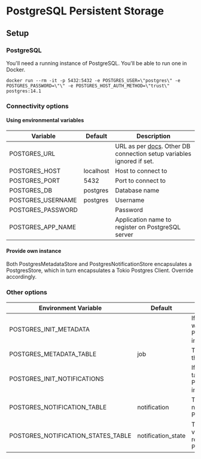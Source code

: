 # PostgreSQL Persistent Storage

## Setup

### PostgreSQL

You'll need a running instance of PostgreSQL. You'll be able to run one in Docker.

```shell
docker run --rm -it -p 5432:5432 -e POSTGRES_USER=\"postgres\" -e POSTGRES_PASSWORD=\"\" -e POSTGRES_HOST_AUTH_METHOD=\"trust\" postgres:14.1
```

### Connectivity options

#### Using environmental variables

Variable                            | Default               | Description
----------------------------------- | --------------------- | -----------
POSTGRES_URL                        |                       | URL as per [docs](https://docs.rs/postgres/latest/postgres/config/struct.Config.html). Other DB connection setup variables ignored if set.
POSTGRES_HOST                       | localhost             | Host to connect to
POSTGRES_PORT                       | 5432                  | Port to connect to
POSTGRES_DB                         | postgres              | Database name
POSTGRES_USERNAME                   | postgres              | Username
POSTGRES_PASSWORD                   |                       | Password
POSTGRES_APP_NAME                   |                       | Application name to register on PostgreSQL server

#### Provide own instance
Both PostgresMetadataStore and PostgresNotificationStore encapsulates a PostgresStore, which in
turn encapsulates a Tokio Postgres Client. Override accordingly.

### Other options

Environment Variable                | Default               | Description
----------------------------------- | --------------------- | -----------
POSTGRES_INIT_METADATA              |                       | If set to 'true', the metadata table will be created on PostgresMetadataStore initialization.
POSTGRES_METADATA_TABLE             | job                   | The metadata table name used by the PostgresMetadataStore.
POSTGRES_INIT_NOTIFICATIONS         |                       | If set to 'true', the notification tables will be created on PostgresNotificationStore initizalization.
POSTGRES_NOTIFICATION_TABLE         | notification          | The table to hold the main notification data used by PostgresNotificationStore
POSTGRES_NOTIFICATION_STATES_TABLE  | notification_state    | The table to hold the states types vs notification id table. A 1:N relationship with the POSTGRES_NOTIFICATION_TABLE.

